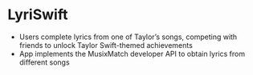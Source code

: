 # LyriSwift

* Users complete lyrics from one of Taylor’s songs, competing with friends to unlock Taylor Swift-themed achievements
* App implements the MusixMatch developer API to obtain lyrics from different songs
